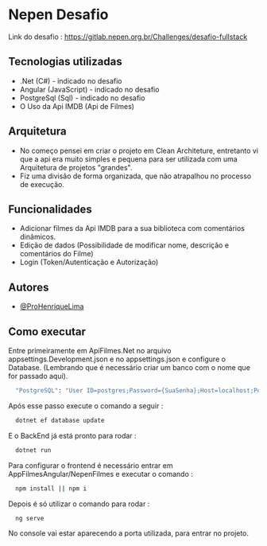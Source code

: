 
# Nepen Desafio

Link do desafio : https://gitlab.nepen.org.br/Challenges/desafio-fullstack




## Tecnologias utilizadas

- .Net (C#) - indicado no desafio
- Angular (JavaScript) - indicado no desafio
- PostgreSql (Sql) - indicado no desafio
- O Uso da Api IMDB (Api de Filmes)

## Arquitetura 

- No começo pensei em criar o projeto em Clean Architeture,
  entretanto vi que a api era muito simples e pequena para 
  ser utilizada com uma Arquitetura de projetos "grandes".
- Fiz uma divisão de forma organizada, que não atrapalhou
  no processo de execução.

## Funcionalidades

- Adicionar filmes da Api IMDB para a sua biblioteca com comentários dinâmicos.
- Edição de dados (Possibilidade de modificar nome, descrição e comentários do Filme)
- Login (Token/Autenticação e Autorização)


## Autores

- [@ProHenriqueLima](https://www.github.com/ProHenriqueLima)


## Como executar 

Entre primeiramente em ApiFilmes.Net no arquivo appsettings.Development.json e no appsettings.json e configure o Database. (Lembrando que é necessário criar um banco com o nome que for passado aqui).

```bash
  "PostgreSQL": "User ID=postgres;Password={SuaSenha};Host=localhost;Port={SuaPorta};Database=FilmeNepen;"
```

Após esse passo execute o comando a seguir : 

```bash
  dotnet ef database update
```
E o BackEnd já está pronto para rodar :

```bash
  dotnet run
```

Para configurar o frontend é necessário entrar em AppFilmesAngular/NepenFilmes e executar o comando :

```bash
  npm install || npm i
```

Depois é só utilizar o comando para rodar : 

```bash
  ng serve
```

No console vai estar aparecendo a porta utilizada, para entrar no projeto.
    
